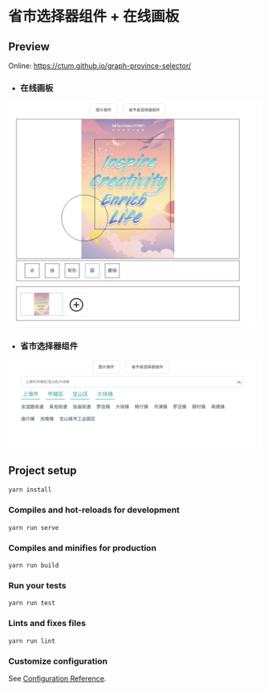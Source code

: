 # 省市选择器组件 + 在线画板

## Preview

Online: https://ctum.github.io/graph-province-selector/

* ### 在线画板

![](https://github.com/Ctum/graph-province-selector/blob/master/preview/online-canvas.png)

* ### 省市选择器组件

![](https://github.com/Ctum/graph-province-selector/blob/master/preview/province-select.png)

## Project setup
```
yarn install
```

### Compiles and hot-reloads for development
```
yarn run serve
```

### Compiles and minifies for production
```
yarn run build
```

### Run your tests
```
yarn run test
```

### Lints and fixes files
```
yarn run lint
```

### Customize configuration
See [Configuration Reference](https://cli.vuejs.org/config/).
